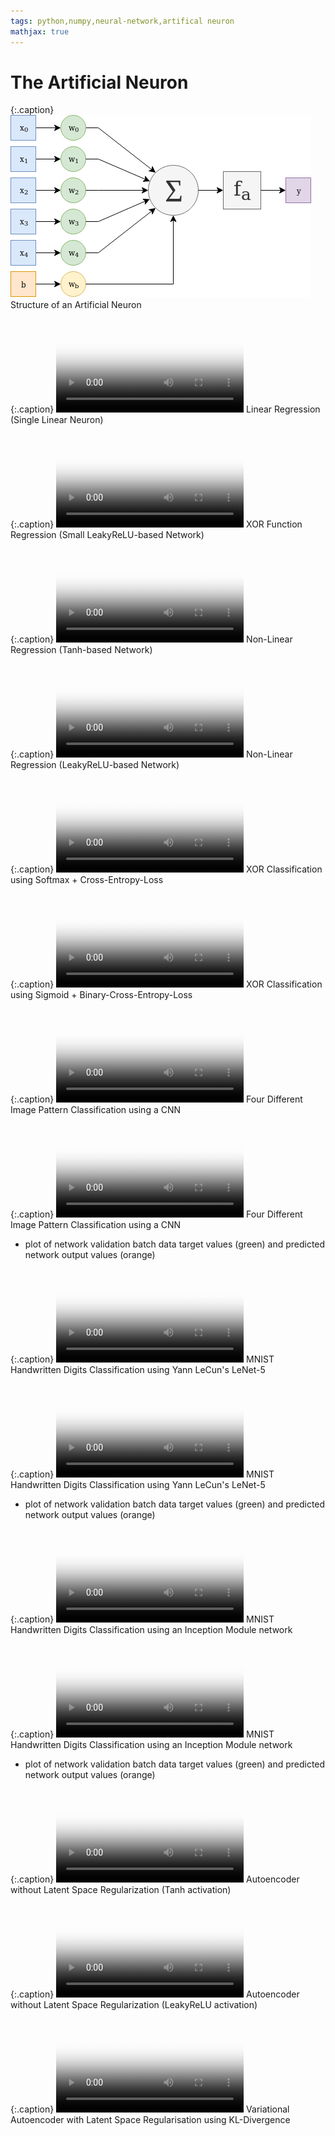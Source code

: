```yaml
---
tags: python,numpy,neural-network,artifical neuron
mathjax: true
---
```

# The Artificial Neuron

{:.caption}
![artificial neuron structure](/assets/images/artificial_neuron.png)
Structure of an Artificial Neuron

{:.caption}
<video controls poster="/assets/videos/linear_regression.png">
  <source src="/assets/videos/linear_regression.webm" type="video/webm">
  <source src="/assets/videos/linear_regression.ogv" type="video/ogg">
  <source src="/assets/videos/linear_regression.mp4" type="video/mp4">
</video>
Linear Regression (Single Linear Neuron)

{:.caption}
<video controls poster="/assets/videos/xor_function_regression.png">
  <source src="/assets/videos/xor_function_regression.webm" type="video/webm">
  <source src="/assets/videos/xor_function_regression.ogv" type="video/ogg">
  <source src="/assets/videos/xor_function_regression.mp4" type="video/mp4">
</video>
XOR Function Regression (Small LeakyReLU-based Network)

{:.caption}
<video controls poster="/assets/videos/non_linear_regression_tanh.png">
  <source src="/assets/videos/non_linear_regression_tanh.webm" type="video/webm">
  <source src="/assets/videos/non_linear_regression_tanh.ogv" type="video/ogg">
  <source src="/assets/videos/non_linear_regression_tanh.mp4" type="video/mp4">
</video>
Non-Linear Regression (Tanh-based Network)

{:.caption}
<video controls poster="/assets/videos/non_linear_regression_leaky_relu.png">
  <source src="/assets/videos/non_linear_regression_leaky_relu.webm" type="video/webm">
  <source src="/assets/videos/non_linear_regression_leaky_relu.ogv" type="video/ogg">
  <source src="/assets/videos/non_linear_regression_leaky_relu.mp4" type="video/mp4">
</video>
Non-Linear Regression (LeakyReLU-based Network)

{:.caption}
<video controls poster="/assets/videos/xor_two_classes.png">
  <source src="/assets/videos/xor_two_classes.webm" type="video/webm">
  <source src="/assets/videos/xor_two_classes.ogv" type="video/ogg">
  <source src="/assets/videos/xor_two_classes.mp4" type="video/mp4">
</video>
XOR Classification using Softmax + Cross-Entropy-Loss

{:.caption}
<video controls poster="/assets/videos/xor_binary_classifier.png">
  <source src="/assets/videos/xor_binary_classifier.webm" type="video/webm">
  <source src="/assets/videos/xor_binary_classifier.ogv" type="video/ogg">
  <source src="/assets/videos/xor_binary_classifier.mp4" type="video/mp4">
</video>
XOR Classification using Sigmoid + Binary-Cross-Entropy-Loss

{:.caption}
<video controls poster="/assets/videos/four_img_classes.png">
  <source src="/assets/videos/four_img_classes.webm" type="video/webm">
  <source src="/assets/videos/four_img_classes.ogv" type="video/ogg">
  <source src="/assets/videos/four_img_classes.mp4" type="video/mp4">
</video>
Four Different Image Pattern Classification using a CNN

{:.caption}
<video controls poster="/assets/videos/four_img_classes_2.png">
  <source src="/assets/videos/four_img_classes_2.webm" type="video/webm">
  <source src="/assets/videos/four_img_classes_2.ogv" type="video/ogg">
  <source src="/assets/videos/four_img_classes_2.mp4" type="video/mp4">
</video>
Four Different Image Pattern Classification using a CNN
- plot of network validation batch data target values (green) and 
predicted network output values (orange)

{:.caption}
<video controls poster="/assets/videos/le_net_5_mnist.png">
  <source src="/assets/videos/le_net_5_mnist.webm" type="video/webm">
  <source src="/assets/videos/le_net_5_mnist.ogv" type="video/ogg">
  <source src="/assets/videos/le_net_5_mnist.mp4" type="video/mp4">
</video>
MNIST Handwritten Digits Classification using Yann LeCun's LeNet-5

{:.caption}
<video controls poster="/assets/videos/le_net_5_mnist_2.png">
  <source src="/assets/videos/le_net_5_mnist_2.webm" type="video/webm">
  <source src="/assets/videos/le_net_5_mnist_2.ogv" type="video/ogg">
  <source src="/assets/videos/le_net_5_mnist_2.mp4" type="video/mp4">
</video>
MNIST Handwritten Digits Classification using Yann LeCun's LeNet-5 
- plot of network validation batch data target values (green) and 
predicted network output values (orange)

{:.caption}
<video controls poster="/assets/videos/inception_mnist.png">
  <source src="/assets/videos/inception_mnist.webm" type="video/webm">
  <source src="/assets/videos/inception_mnist.ogv" type="video/ogg">
  <source src="/assets/videos/inception_mnist.mp4" type="video/mp4">
</video>
MNIST Handwritten Digits Classification using an Inception Module network

{:.caption}
<video controls poster="/assets/videos/inception_mnist_2.png">
  <source src="/assets/videos/inception_mnist_2.webm" type="video/webm">
  <source src="/assets/videos/inception_mnist_2.ogv" type="video/ogg">
  <source src="/assets/videos/inception_mnist_2.mp4" type="video/mp4">
</video>
MNIST Handwritten Digits Classification using an Inception Module network
- plot of network validation batch data target values (green) and 
predicted network output values (orange)

{:.caption}
<video controls poster="/assets/videos/autoencoder_four_classes_tanh.png">
  <source src="/assets/videos/autoencoder_four_classes_tanh.webm" type="video/webm">
  <source src="/assets/videos/autoencoder_four_classes_tanh.ogv" type="video/ogg">
  <source src="/assets/videos/autoencoder_four_classes_tanh.mp4" type="video/mp4">
</video>
Autoencoder without Latent Space Regularization (Tanh activation)

{:.caption}
<video controls poster="/assets/videos/autoencoder_four_classes_leaky_relu.png">
  <source src="/assets/videos/autoencoder_four_classes_leaky_relu.webm" type="video/webm">
  <source src="/assets/videos/autoencoder_four_classes_leaky_relu.ogv" type="video/ogg">
  <source src="/assets/videos/autoencoder_four_classes_leaky_relu.mp4" type="video/mp4">
</video>
Autoencoder without Latent Space Regularization (LeakyReLU activation)

{:.caption}
<video controls poster="/assets/videos/variational_autoencoder_four_classes.png">
  <source src="/assets/videos/variational_autoencoder_four_classes.webm" type="video/webm">
  <source src="/assets/videos/variational_autoencoder_four_classes.ogv" type="video/ogg">
  <source src="/assets/videos/variational_autoencoder_four_classes.mp4" type="video/mp4">
</video>
Variational Autoencoder with Latent Space Regularisation using KL-Divergence


